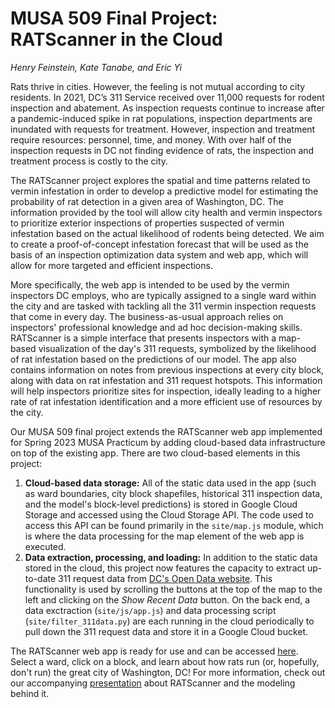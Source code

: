 # MUSA 509 Final Project: RATScanner in the Cloud

*Henry Feinstein, Kate Tanabe, and Eric Yi*

Rats thrive in cities. However, the feeling is not mutual according to city residents. In 2021, DC’s 311 Service received over 11,000 requests for rodent 
inspection and abatement. As inspection requests continue to increase after a pandemic-induced spike in rat populations, inspection departments are inundated 
with requests for treatment. However, inspection and treatment require resources: personnel, time, and money. With over half of the inspection requests in DC 
not finding evidence of rats, the inspection and treatment process is costly to the city.

The RATScanner project explores the spatial and time patterns related to vermin infestation in order to develop a predictive model for estimating the probability of rat 
detection in a given area of Washington, DC. The information provided by the tool will allow city health and vermin inspectors to prioritize exterior inspections of 
properties suspected of vermin infestation based on the actual likelihood of rodents being detected. We aim to create a proof-of-concept infestation forecast that will 
be used as the basis of an inspection optimization data system and web app, which will allow for more targeted and efficient inspections.

More specifically, the web app is intended to be used by the vermin inspectors DC employs, who are typically assigned to a single ward within the city and are tasked
with tackling all the 311 vermin inspection requests that come in every day. The business-as-usual approach relies on inspectors' professional knowledge and ad hoc 
decision-making skills. RATScanner is a simple interface that presents inspectors with a map-based visualization of the day's 311 requests, symbolized by the likelihood
of rat infestation based on the predictions of our model. The app also contains information on notes from previous inspections at every city block, along with data on 
rat infestation and 311 request hotspots. This information will help inspectors prioritize sites for inspection, ideally leading to a higher rate of 
rat infestation identification and a more efficient use of resources by the city. 

Our MUSA 509 final project extends the RATScanner web app implemented for Spring 2023 MUSA Practicum by adding cloud-based data infrastructure on top of the existing
app. There are two cloud-based elements in this project:

1. **Cloud-based data storage:** All of the static data used in the app (such as ward boundaries, city block shapefiles, historical 311 inspection data, and the model's block-level predictions) is stored in Google Cloud Storage and accessed using the Cloud Storage API. The code used to access this API can be found primarily in the `site/map.js` module, which is where the data processing for the map element of the web app is executed.
2. **Data extraction, processing, and loading:** In addition to the static data stored in the cloud, this project now features the capacity to extract up-to-date 311 request data from [DC's Open Data website](https://opendata.dc.gov/). This functionality is used by scrolling the buttons at the top of the map to the left and clicking on the *Show Recent Data* button. On the back end, a data exctraction (`site/js/app.js`) and data processing script (`site/filter_311data.py`) are each running in the cloud periodically to pull down the 311 request data and store it in a Google Cloud bucket.

The RATScanner web app is ready for use and can be accessed [here](https://henryfeinstein.github.io/musa-rats/site/). Select a ward, click on a block, and learn about
how rats run (or, hopefully, don't run) the great city of Washington, DC! For more information, check out our accompanying [presentation](https://docs.google.com/presentation/d/1Non1TrbtR7V-argKlhQPqlGbOnRUnK2Dj_73y-234zQ/edit?usp=sharing) about RATScanner and the modeling behind it.
